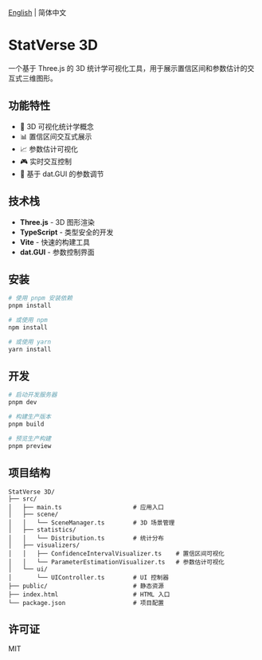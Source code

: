 [English](./README_EN.md) | 简体中文

# StatVerse 3D

一个基于 Three.js 的 3D 统计学可视化工具，用于展示置信区间和参数估计的交互式三维图形。

## 功能特性

- 🎨 3D 可视化统计学概念
- 📊 置信区间交互式展示
- 📈 参数估计可视化
- 🎮 实时交互控制
- 🔧 基于 dat.GUI 的参数调节

## 技术栈

- **Three.js** - 3D 图形渲染
- **TypeScript** - 类型安全的开发
- **Vite** - 快速的构建工具
- **dat.GUI** - 参数控制界面

## 安装

```bash
# 使用 pnpm 安装依赖
pnpm install

# 或使用 npm
npm install

# 或使用 yarn
yarn install
```

## 开发

```bash
# 启动开发服务器
pnpm dev

# 构建生产版本
pnpm build

# 预览生产构建
pnpm preview
```

## 项目结构

```
StatVerse 3D/
├── src/
│   ├── main.ts                    # 应用入口
│   ├── scene/
│   │   └── SceneManager.ts        # 3D 场景管理
│   ├── statistics/
│   │   └── Distribution.ts        # 统计分布
│   ├── visualizers/
│   │   ├── ConfidenceIntervalVisualizer.ts    # 置信区间可视化
│   │   └── ParameterEstimationVisualizer.ts   # 参数估计可视化
│   └── ui/
│       └── UIController.ts        # UI 控制器
├── public/                        # 静态资源
├── index.html                     # HTML 入口
└── package.json                   # 项目配置
```

## 许可证

MIT